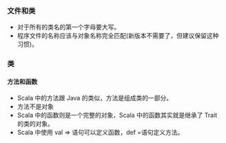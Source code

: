 ### 文件和类
* 对于所有的类名的第一个字母要大写。
* 程序文件的名称应该与对象名称完全匹配(新版本不需要了，但建议保留这种习惯)。
### 类
#### 方法和函数
* Scala 中的方法跟 Java 的类似，方法是组成类的一部分。
* 方法不是对象
* Scala 中的函数则是一个完整的对象，Scala 中的函数其实就是继承了 Trait 的类的对象。
* Scala 中使用 val => 语句可以定义函数，def =语句定义方法。